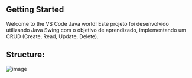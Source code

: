 ## Getting Started

Welcome to the VS Code Java world!
Este projeto foi desenvolvido utilizando Java Swing com o objetivo de aprendizado, implementando um CRUD (Create, Read, Update, Delete).

## Structure:
![image](https://github.com/user-attachments/assets/fdb7a805-9e86-4783-956e-c44274e778ee)

